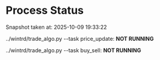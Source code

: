 # Process Status

Snapshot taken at: 2025-10-09 19:33:22

../wintrd/trade_algo.py --task price_update: **NOT RUNNING**

../wintrd/trade_algo.py --task buy_sell: **NOT RUNNING**


